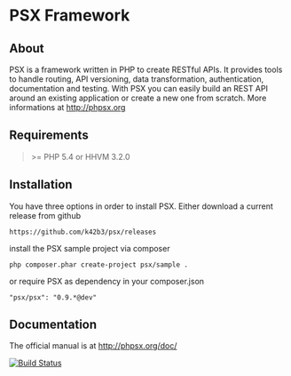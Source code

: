 PSX Framework
===

## About

PSX is a framework written in PHP to create RESTful APIs. It provides tools to 
handle routing, API versioning, data transformation, authentication, 
documentation and testing. With PSX you can easily build an REST API around an 
existing application or create a new one from scratch. More informations at
http://phpsx.org

## Requirements

> &gt;= PHP 5.4 or HHVM 3.2.0

## Installation

You have three options in order to install PSX. Either download a current 
release from github

	https://github.com/k42b3/psx/releases

install the PSX sample project via composer

    php composer.phar create-project psx/sample .

or require PSX as dependency in your composer.json

    "psx/psx": "0.9.*@dev"

## Documentation

The official manual is at http://phpsx.org/doc/


[![Build Status](https://travis-ci.org/k42b3/psx.png)](https://travis-ci.org/k42b3/psx)

